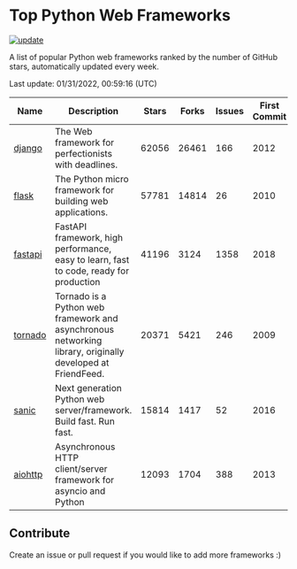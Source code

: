 # Top Python Web Frameworks

[![update](https://github.com/sunnysid3up/python-web-frameworks/actions/workflows/update.yml/badge.svg)](https://github.com/sunnysid3up/python-web-frameworks/actions/workflows/update.yml)

A list of popular Python web frameworks ranked by the number of GitHub stars, automatically updated every week.

Last update: 01/31/2022, 00:59:16 (UTC)

| Name          | Description          | Stars                     | Forks          | Issues               | First Commit        | Last Commit         |
|---------------|----------------------|---------------------------|----------------|----------------------|---------------------|---------------------|
| [django](https://github.com/django/django) | The Web framework for perfectionists with deadlines. | 62056 | 26461 | 166 | 2012 | 2022-01-30 |
| [flask](https://github.com/pallets/flask) | The Python micro framework for building web applications. | 57781 | 14814 | 26 | 2010 | 2022-01-30 |
| [fastapi](https://github.com/tiangolo/fastapi) | FastAPI framework, high performance, easy to learn, fast to code, ready for production | 41196 | 3124 | 1358 | 2018 | 2022-01-31 |
| [tornado](https://github.com/tornadoweb/tornado) | Tornado is a Python web framework and asynchronous networking library, originally developed at FriendFeed. | 20371 | 5421 | 246 | 2009 | 2022-01-30 |
| [sanic](https://github.com/sanic-org/sanic) | Next generation Python web server/framework. Build fast. Run fast. | 15814 | 1417 | 52 | 2016 | 2022-01-30 |
| [aiohttp](https://github.com/aio-libs/aiohttp) | Asynchronous HTTP client/server framework for asyncio and Python | 12093 | 1704 | 388 | 2013 | 2022-01-30 |

## Contribute 

Create an issue or pull request if you would like to add more frameworks :)